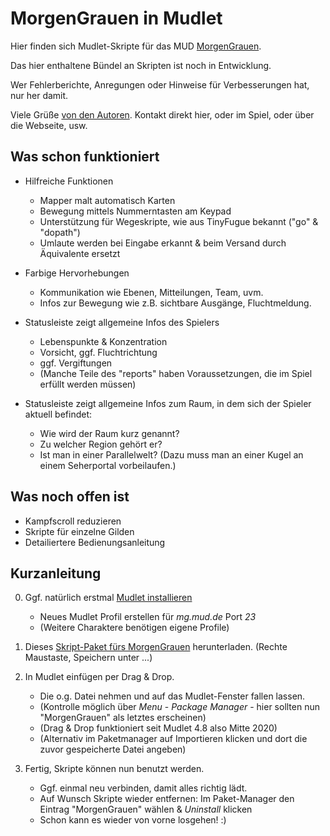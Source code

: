 MorgenGrauen in Mudlet
======================

Hier finden sich Mudlet-Skripte für das MUD [MorgenGrauen](http://mg.mud.de). 

Das hier enthaltene Bündel an Skripten ist noch in Entwicklung. 

Wer Fehlerberichte, Anregungen oder Hinweise für Verbesserungen hat, nur her damit.

Viele Grüße [von den Autoren](version.md). Kontakt direkt hier, oder im Spiel, oder über die Webseite, usw.


Was schon funktioniert
----------------------

* Hilfreiche Funktionen
   * Mapper malt automatisch Karten
   * Bewegung mittels Nummerntasten am Keypad
   * Unterstützung für Wegeskripte, wie aus TinyFugue bekannt ("go" & "dopath")
   * Umlaute werden bei Eingabe erkannt & beim Versand durch Äquivalente ersetzt

* Farbige Hervorhebungen  
   * Kommunikation wie Ebenen, Mitteilungen, Team, uvm.
   * Infos zur Bewegung wie z.B. sichtbare Ausgänge, Fluchtmeldung.
 
* Statusleiste zeigt allgemeine Infos des Spielers
   * Lebenspunkte & Konzentration
   * Vorsicht, ggf. Fluchtrichtung
   * ggf. Vergiftungen
   * (Manche Teile des "reports" haben Voraussetzungen, die im Spiel erfüllt werden müssen)

* Statusleiste zeigt allgemeine Infos zum Raum, in dem sich der Spieler aktuell befindet:
   * Wie wird der Raum kurz genannt? 
   * Zu welcher Region gehört er? 
   * Ist man in einer Parallelwelt? (Dazu muss man an einer Kugel an
     einem Seherportal vorbeilaufen.)


Was noch offen ist
------------------

* Kampfscroll reduzieren
* Skripte für einzelne Gilden
* Detailiertere Bedienungsanleitung 


Kurzanleitung
-------------

0. Ggf. natürlich erstmal [Mudlet installieren](http://www.mudlet.org/download)
   * Neues Mudlet Profil erstellen für _mg.mud.de_ Port _23_ 
   * (Weitere Charaktere benötigen eigene Profile)

1. Dieses [Skript-Paket fürs MorgenGrauen](https://github.com/MorgenGrauen/mg-mudlet/raw/master/build/MorgenGrauen.mpackage) herunterladen. (Rechte Maustaste, Speichern unter ...)

2. In Mudlet einfügen per Drag & Drop.
   * Die o.g. Datei nehmen und auf das Mudlet-Fenster fallen lassen.
   * (Kontrolle möglich über _Menu_ - _Package Manager_ - hier sollten nun "MorgenGrauen" als letztes erscheinen)
   * (Drag & Drop funktioniert seit Mudlet 4.8 also Mitte 2020)
   * (Alternativ im Paketmanager auf Importieren klicken und dort die zuvor gespeicherte Datei angeben)

3. Fertig, Skripte können nun benutzt werden.
   * Ggf. einmal neu verbinden, damit alles richtig lädt.
   * Auf Wunsch Skripte wieder entfernen:  Im Paket-Manager den Eintrag "MorgenGrauen" wählen & _Uninstall_ klicken
   * Schon kann es wieder von vorne losgehen! :)
